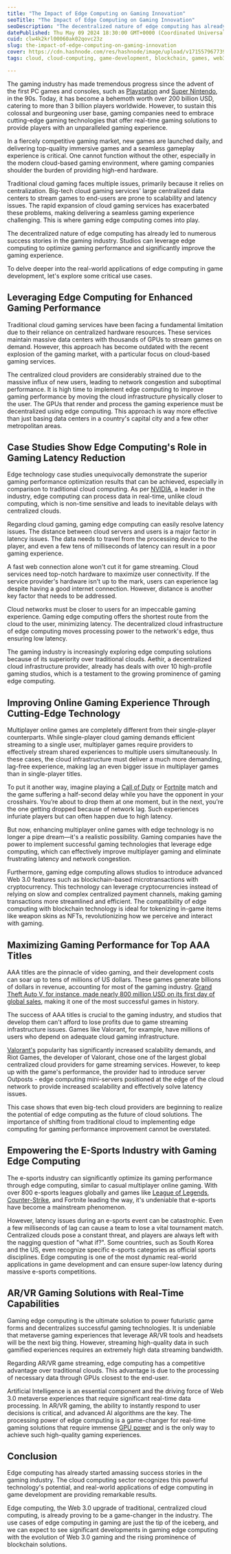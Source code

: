 ```yaml
---
title: "The Impact of Edge Computing on Gaming Innovation"
seoTitle: "The Impact of Edge Computing on Gaming Innovation"
seoDescription: "The decentralized nature of edge computing has already led to numerous success stories in the gaming industry. Studios can leverage edge computing to ......"
datePublished: Thu May 09 2024 18:30:00 GMT+0000 (Coordinated Universal Time)
cuid: clw4k2krl00060ak02qovc23z
slug: the-impact-of-edge-computing-on-gaming-innovation
cover: https://cdn.hashnode.com/res/hashnode/image/upload/v1715579677393/83f52ef2-fb03-4b66-bfd2-8d004d0dd14a.png
tags: cloud, cloud-computing, game-development, blockchain, games, web3, computing, decentralization, web30, spheron, edge-computing

---
```


The gaming industry has made tremendous progress since the advent of the first PC games and consoles, such as [Playstation](https://www.playstation.com/en-in/) and [Super Nintendo](https://en.wikipedia.org/wiki/Super_Nintendo_Entertainment_System), in the 90s. Today, it has become a behemoth worth over 200 billion USD, catering to more than 3 billion players worldwide. However, to sustain this colossal and burgeoning user base, gaming companies need to embrace cutting-edge gaming technologies that offer real-time gaming solutions to provide players with an unparalleled gaming experience.

In a fiercely competitive gaming market, new games are launched daily, and delivering top-quality immersive games and a seamless gameplay experience is critical. One cannot function without the other, especially in the modern cloud-based gaming environment, where gaming companies shoulder the burden of providing high-end hardware.

Traditional cloud gaming faces multiple issues, primarily because it relies on centralization. Big-tech cloud gaming services' large centralized data centers to stream games to end-users are prone to scalability and latency issues. The rapid expansion of cloud gaming services has exacerbated these problems, making delivering a seamless gaming experience challenging. This is where gaming edge computing comes into play.

The decentralized nature of edge computing has already led to numerous success stories in the gaming industry. Studios can leverage edge computing to optimize gaming performance and significantly improve the gaming experience.

To delve deeper into the real-world applications of edge computing in game development, let's explore some critical use cases.

## Leveraging Edge Computing for Enhanced Gaming Performance

Traditional cloud gaming services have been facing a fundamental limitation due to their reliance on centralized hardware resources. These services maintain massive data centers with thousands of GPUs to stream games on demand. However, this approach has become outdated with the recent explosion of the gaming market, with a particular focus on cloud-based gaming services.

The centralized cloud providers are considerably strained due to the massive influx of new users, leading to network congestion and suboptimal performance. It is high time to implement edge computing to improve gaming performance by moving the cloud infrastructure physically closer to the user. The GPUs that render and process the gaming experience must be decentralized using edge computing. This approach is way more effective than just basing data centers in a country's capital city and a few other metropolitan areas.

## Case Studies Show Edge Computing's Role in Gaming Latency Reduction

Edge technology case studies unequivocally demonstrate the superior gaming performance optimization results that can be achieved, especially in comparison to traditional cloud computing. As per [NVIDIA](https://www.nvidia.com/en-in/), a leader in the industry, edge computing can process data in real-time, unlike cloud computing, which is non-time sensitive and leads to inevitable delays with centralized clouds.

Regarding cloud gaming, gaming edge computing can easily resolve latency issues. The distance between cloud servers and users is a major factor in latency issues. The data needs to travel from the processing device to the player, and even a few tens of milliseconds of latency can result in a poor gaming experience.

A fast web connection alone won't cut it for game streaming. Cloud services need top-notch hardware to maximize user connectivity. If the service provider's hardware isn't up to the mark, users can experience lag despite having a good internet connection. However, distance is another key factor that needs to be addressed.

Cloud networks must be closer to users for an impeccable gaming experience. Gaming edge computing offers the shortest route from the cloud to the user, minimizing latency. The decentralized cloud infrastructure of edge computing moves processing power to the network's edge, thus ensuring low latency.

The gaming industry is increasingly exploring edge computing solutions because of its superiority over traditional clouds. Aethir, a decentralized cloud infrastructure provider, already has deals with over 10 high-profile gaming studios, which is a testament to the growing prominence of gaming edge computing.

## Improving Online Gaming Experience Through Cutting-Edge Technology

Multiplayer online games are completely different from their single-player counterparts. While single-player cloud gaming demands efficient streaming to a single user, multiplayer games require providers to effectively stream shared experiences to multiple users simultaneously. In these cases, the cloud infrastructure must deliver a much more demanding, lag-free experience, making lag an even bigger issue in multiplayer games than in single-player titles.

To put it another way, imagine playing a [Call of Duty](https://www.callofduty.com/) or [Fortnite](https://www.fortnite.com/) match and the game suffering a half-second delay while you have the opponent in your crosshairs. You’re about to drop them at one moment, but in the next, you’re the one getting dropped because of network lag. Such experiences infuriate players but can often happen due to high latency.

But now, enhancing multiplayer online games with edge technology is no longer a pipe dream—it's a realistic possibility. Gaming companies have the power to implement successful gaming technologies that leverage edge computing, which can effectively improve multiplayer gaming and eliminate frustrating latency and network congestion.

Furthermore, gaming edge computing allows studios to introduce advanced Web 3.0 features such as blockchain-based microtransactions with cryptocurrency. This technology can leverage cryptocurrencies instead of relying on slow and complex centralized payment channels, making gaming transactions more streamlined and efficient. The compatibility of edge computing with blockchain technology is ideal for tokenizing in-game items like weapon skins as NFTs, revolutionizing how we perceive and interact with gaming.

## Maximizing Gaming Performance for Top AAA Titles

AAA titles are the pinnacle of video gaming, and their development costs can soar up to tens of millions of US dollars. These games generate billions of dollars in revenue, accounting for most of the gaming industry. [Grand Theft Auto V, for instance, made nearly 800 million USD on its first day of global sales](https://variety.com/2013/digital/news/grand-theft-auto-v-earns-800-million-in-a-day-more-than-worldwide-haul-of-man-of-steel-1200616706/), making it one of the most successful games in history.

The success of AAA titles is crucial to the gaming industry, and studios that develop them can't afford to lose profits due to game streaming infrastructure issues. Games like Valorant, for example, have millions of users who depend on adequate cloud gaming infrastructure.

[Valorant's](https://playvalorant.com/en-gb/) popularity has significantly increased scalability demands, and Riot Games, the developer of Valorant, chose one of the largest global centralized cloud providers for game streaming services. However, to keep up with the game's performance, the provider had to introduce server Outposts - edge computing mini-servers positioned at the edge of the cloud network to provide increased scalability and effectively solve latency issues.

This case shows that even big-tech cloud providers are beginning to realize the potential of edge computing as the future of cloud solutions. The importance of shifting from traditional cloud to implementing edge computing for gaming performance improvement cannot be overstated.

## Empowering the E-Sports Industry with Gaming Edge Computing

The e-sports industry can significantly optimize its gaming performance through edge computing, similar to casual multiplayer online gaming. With over 800 e-sports leagues globally and games like [League of Legends](https://www.leagueoflegends.com/en-gb/), [Counter-Strike](https://store.steampowered.com/app/10/CounterStrike/), and Fortnite leading the way, it's undeniable that e-sports have become a mainstream phenomenon.

However, latency issues during an e-sports event can be catastrophic. Even a few milliseconds of lag can cause a team to lose a vital tournament match. Centralized clouds pose a constant threat, and players are always left with the nagging question of "what if?". Some countries, such as South Korea and the US, even recognize specific e-sports categories as official sports disciplines. Edge computing is one of the most dynamic real-world applications in game development and can ensure super-low latency during massive e-sports competitions.

## AR/VR Gaming Solutions with Real-Time Capabilities

Gaming edge computing is the ultimate solution to power futuristic game forms and decentralizes successful gaming technologies. It is undeniable that metaverse gaming experiences that leverage AR/VR tools and headsets will be the next big thing. However, streaming high-quality data in such gamified experiences requires an extremely high data streaming bandwidth.

Regarding AR/VR game streaming, edge computing has a competitive advantage over traditional clouds. This advantage is due to the processing of necessary data through GPUs closest to the end-user.

Artificial Intelligence is an essential component and the driving force of Web 3.0 metaverse experiences that require significant real-time data processing. In AR/VR gaming, the ability to instantly respond to user decisions is critical, and advanced AI algorithms are the key. The processing power of edge computing is a game-changer for real-time gaming solutions that require immense [GPU power](https://www.spheron.network/) and is the only way to achieve such high-quality gaming experiences.

## Conclusion

Edge computing has already started amassing success stories in the gaming industry. The cloud computing sector recognizes this powerful technology's potential, and real-world applications of edge computing in game development are providing remarkable results.

Edge computing, the Web 3.0 upgrade of traditional, centralized cloud computing, is already proving to be a game-changer in the industry. The use cases of edge computing in gaming are just the tip of the iceberg, and we can expect to see significant developments in gaming edge computing with the evolution of Web 3.0 gaming and the rising prominence of blockchain solutions.